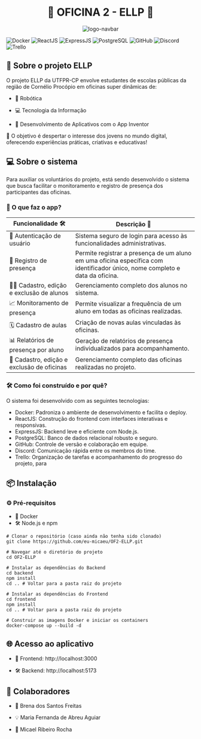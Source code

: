 
<div style="display: flex; flex-direction: column; align-items: center; justify-content: center; text-align: center;">

<h1>🤖 OFICINA 2 - ELLP 🚀</h1>

<img src="https://github.com/user-attachments/assets/1d5548ab-8806-4dbc-971a-8ccf9fc302a1" alt="logo-navbar" style="max-width: 100%;">

</div>

![Docker](https://img.shields.io/badge/Docker-2496ED?style=for-the-badge&logo=docker&logoColor=white)
![ReactJS](https://img.shields.io/badge/ReactJS-61DAFB?style=for-the-badge&logo=react&logoColor=black)
![ExpressJS](https://img.shields.io/badge/Express.js-000000?style=for-the-badge&logo=express&logoColor=white)
![PostgreSQL](https://img.shields.io/badge/PostgreSQL-336791?style=for-the-badge&logo=postgresql&logoColor=white)
![GitHub](https://img.shields.io/badge/GitHub-181717?style=for-the-badge&logo=github&logoColor=white)
![Discord](https://img.shields.io/badge/Discord-5865F2?style=for-the-badge&logo=discord&logoColor=white)
![Trello](https://img.shields.io/badge/Trello-0052CC?style=for-the-badge&logo=trello&logoColor=white)


## 📝 Sobre o projeto ELLP
O projeto ELLP da UTFPR-CP envolve estudantes de escolas públicas da região de Cornélio Procópio em oficinas super dinâmicas de:

- 🤖 Robótica

- 💻 Tecnologia da Informação

- 📱 Desenvolvimento de Aplicativos com o App Inventor

🎯 O objetivo é despertar o interesse dos jovens no mundo digital, oferecendo experiências práticas, criativas e educativas!

## 💻 Sobre o sistema

Para auxiliar os voluntários do projeto, está sendo desenvolvido o sistema que busca facilitar o monitoramento e registro de presença dos participantes das oficinas.

### 🧠 O que faz o app?

| Funcionalidade 🛠 | Descrição 📄 |
|------------------|-------------|
| 🔐 Autenticação de usuário | Sistema seguro de login para acesso às funcionalidades administrativas. |
| 📝 Registro de presença | Permite registrar a presença de um aluno em uma oficina específica com identificador único, nome completo e data da oficina. |
| 🧑‍🎓 Cadastro, edição e exclusão de alunos | Gerenciamento completo dos alunos no sistema. |
| 📈 Monitoramento de presença | Permite visualizar a frequência de um aluno em todas as oficinas realizadas. |
| 🗓️ Cadastro de aulas | Criação de novas aulas vinculadas às oficinas. |
| 📊 Relatórios de presença por aluno | Geração de relatórios de presença individualizados para acompanhamento. |
| 🏫 Cadastro, edição e exclusão de oficinas | Gerenciamento completo das oficinas realizadas no projeto. |


### 🛠️ Como foi construído e por quê?
O sistema foi desenvolvido com as seguintes tecnologias:



- Docker:	Padroniza o ambiente de desenvolvimento e facilita o deploy.
- ReactJS:	Construção do frontend com interfaces interativas e responsivas.
- ExpressJS:	Backend leve e eficiente com Node.js.
- PostgreSQL:	Banco de dados relacional robusto e seguro.
- GitHub:	Controle de versão e colaboração em equipe. 
- Discord:	Comunicação rápida entre os membros do time.
- Trello: Organização de tarefas e acompanhamento do progresso do projeto, para 


## 📦 Instalação
### ⚙️ Pré-requisitos
- 🐳 Docker
- 🛠️ Node.js e npm 

```s̀h
# Clonar o repositório (caso ainda não tenha sido clonado)
git clone https://github.com/eu-micaeu/OF2-ELLP.git

# Navegar até o diretório do projeto
cd OF2-ELLP

# Instalar as dependências do Backend
cd backend
npm install
cd .. # Voltar para a pasta raiz do projeto

# Instalar as dependências do Frontend
cd frontend
npm install
cd .. # Voltar para a pasta raiz do projeto

# Construir as imagens Docker e iniciar os containers
docker-compose up --build -d

```

## 🌐 Acesso ao aplicativo
- 🎨 Frontend: http://localhost:3000

- 🛠 Backend: http://localhost:5173

## 👥 Colaboradores
- 🧠 Brena dos Santos Freitas

- 💡 Maria Fernanda de Abreu Aguiar

- 🔧 Micael Ribeiro Rocha
